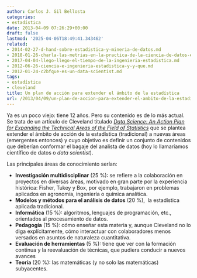 ```yaml
---
author: Carlos J. Gil Bellosta
categories:
- estadística
date: 2013-04-09 07:26:29+00:00
draft: false
lastmod: '2025-04-06T18:49:41.343462'
related:
- 2014-02-27-d-hand-sobre-estadistica-y-mineria-de-datos.md
- 2018-01-26-charla-las-metrias-en-la-practica-de-la-ciencia-de-datos-el-papel-de-la-teoria.md
- 2017-04-04-llego-llego-el-tiempo-de-la-ingenieria-estadistica.md
- 2012-06-26-ciencia-e-ingenieria-estadistica-y-y-que.md
- 2012-01-24-c2bfque-es-un-data-scientist.md
tags:
- estadística
- cleveland
title: Un plan de acción para extender el ámbito de la estadística
url: /2013/04/09/un-plan-de-accion-para-extender-el-ambito-de-la-estadistica/
---
```


Ya es un poco viejo: tiene 12 años. Pero su contenido es de lo más actual. Se trata de un artículo de Cleveland titulado [_Data Science: An Action Plan for Expanding the Technical Areas of the Field of Statistics_](http://cm.bell-labs.com/cm/ms/departments/sia/doc/datascience.pdf) que se plantea extender el ámbito de acción de la estadística (tradicional) a nuevas áreas (emergentes entonces) y cuyo objetivo es definir un conjunto de contenidos que deberían conformar el bagaje del analista de datos (hoy lo llamaríamos científico de datos o _data scientist_).

Las principales áreas de conocimiento serían:

* **Investigación multidisciplinar** (25 %): se refiere a la colaboración en proyectos en diversas áreas, motivado en gran parte por la experiencia histórica: Fisher, Tukey y Box, por ejemplo, trabajaron en problemas aplicados en agronomía, ingeniería o química analítica.
* **Modelos y métodos para el análisis de datos** (20 %),  la estadística aplicada tradicional.
* **Informática** (15 %): algoritmos, lenguajes de programación, etc., orientados al procesamiento de datos.
* **Pedagogía** (15 %): cómo enseñar esta materia y, aunque Cleveland no lo diga explícitamente, cómo interactuar con colaboradores menos versados en asuntos de naturaleza cuantitativa.
* **Evaluación de herramientas** (5 %): tiene que ver con la formación continua y la reevaluación de técnicas, que pudiera conducir a nuevos avances
* **Teoría** (20 %): las matemáticas (y no solo las matemáticas) subyacentes.